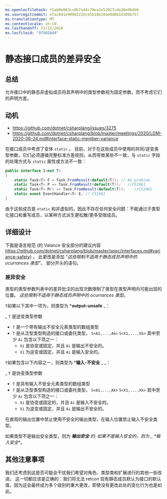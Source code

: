 ```yaml
---
ms.openlocfilehash: f1ab0e063cc8b7a44c70ea1e52027cda30e064b0
ms.sourcegitcommit: efac0d1e909d222dce5b18b10ae0d0b1d309b757
ms.translationtype: MT
ms.contentlocale: zh-CN
ms.lasthandoff: 12/15/2020
ms.locfileid: "97502844"
---
```

# <a name="variance-safety-for-static-interface-members"></a>静态接口成员的差异安全

## <a name="summary"></a>总结

允许接口中的静态非虚拟成员将其声明中的类型参数视为固定参数，而不考虑它们的声明方差。

## <a name="motivation"></a>动机


- https://github.com/dotnet/csharplang/issues/3275
- https://github.com/dotnet/csharplang/blob/master/meetings/2020/LDM-2020-06-24.md#interface-static-member-variance

在接口成员中考虑了变体 `static` 。 目前，对于在这些成员中使用的共同/逆变类型参数，它们必须遵循完整标准方差规则，从而导致某些不一致，与 `static` 字段的处理方式与 `static` 属性或方法不一致：

```cs
public interface I<out T>
{
    static Task<T> F = Task.FromResult(default(T)); // No problem
    static Task<T> P => Task.FromResult(default(T));   //CS1961
    static Task<T> M() => Task.FromResult(default(T));    //CS1961
    static event EventHandler<T> E; // CS1961
}
```

由于这些成员是 `static` 和非虚拟的，因此不存在任何安全问题：不能通过子类型化接口和重写成员，以某种方式派生更松散/更多受限成员。

## <a name="detailed-design"></a>详细设计

下面是语言规范 (的 Vaiance 安全部分的建议内容 https://github.com/dotnet/csharplang/blob/master/spec/interfaces.md#variance-safety) 。
此更改是添加 "*这些限制不适用于静态成员声明中的 ocurrances 类型"。* 部分开头的语句。 

### <a name="variance-safety"></a>差异安全

类型的类型参数列表中的差异批注的出现次数限制了类型在类型声明内可能出现的位置。
*这些限制不适用于静态成员声明中的 ocurrances 类型。*

`T`如果以下其中一项为，则类型为 ***output-unsafe** _：

_  `T` 是逆变类型参数
*  `T` 是一个带有输出不安全元素类型的数组类型
*  `T` 是从泛型类型构造的接口或委托类型， `S<A1,...,Ak>` `S<X1,...,Xk>` 其中至少 `Ai` 包含以下项之一：
   * `Xi` 是协变或固定，并且 `Ai` 是输出不安全的。
   * `Xi` 为逆变或固定，并且 `Ai` 是输入安全的。
   
`T`如果包含以下内容之一，则类型为 ***输入-不安全** _ _：

_  `T` 是协变类型参数
*  `T` 是具有输入不安全元素类型的数组类型
*  `T` 是从泛型类型构造的接口或委托类型， `S<A1,...,Ak>` `S<X1,...,Xk>` 其中至少 `Ai` 包含以下项之一：
   * `Xi` 是协变或固定的，并且 `Ai` 是输入不安全的。
   * `Xi` 为逆变或固定，并且 `Ai` 是输出不安全的。

在直观的输出位置中禁止使用不安全的输出类型，在输入位置禁止输入不安全类型。

如果类型不是输出安全类型，则为 ***输出安全** 的; 如果不是输入安全的，则为 _ *_输入安全_**。


## <a name="other-considerations"></a>其他注意事项

我们还考虑到这是否可能会干扰我们希望对角色、类型类和扩展进行的其他一些改进。 这一切都应该是正确的：我们将无法 retcon 现有静态成员默认为接口的默认值，因为这会最终成为多个级别的重大更改，即使没有更改此处的变化行为也是如此。
